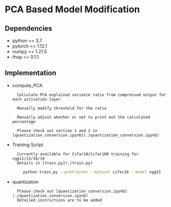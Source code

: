 # PCA Based Model Modification

## Dependencies

- python == 3.7
- pytorch == 1.12.1
- numpy == 1.21.5
- thop == 0.1.1

## Implementation

- compute_PCA

        Calculate PCA explained variance ratio from compressed output for each activation layer
        
        Manually modify threshold for the ratio
        
        Manually adjust whether or not to print out the calculated percentage
        
        Please check out section 1 and 2 in [quantization_conversion.ipynb](./quantization_conversion.ipynb)

- Training Script
        
        Currently available for Cifar10/Cifar100 training for vgg11/13/16/19
        Details in [train.py](./train.py)
        
``` bash
        python train.py --pretrained --dataset cifar10 --model vgg13
```


- quantization

        Please check out [quantization_conversion.ipynb](./quantization_conversion.ipynb)
        Detailed instructions are to be added



